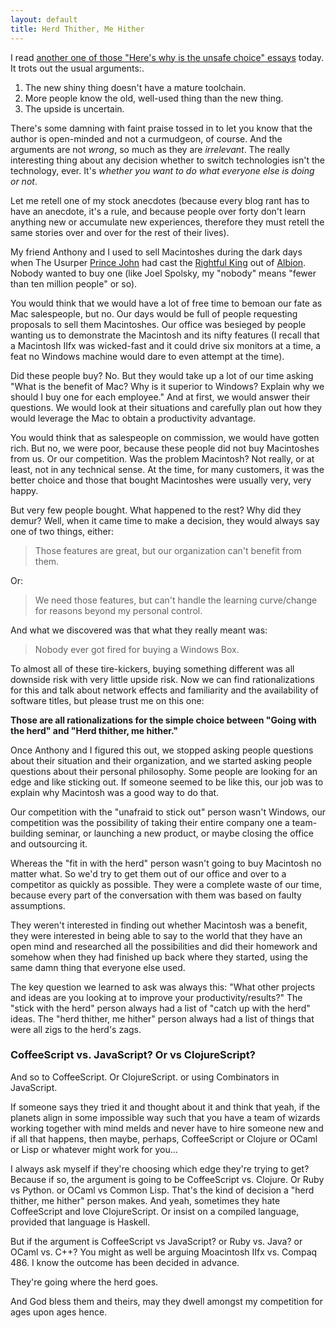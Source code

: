 ```yaml
---
layout: default
title: Herd Thither, Me Hither
---
```


I read [another one of those "Here's why <NEW SHINY THING> is the unsafe choice" essays][lostechies] today. It trots out the usual arguments:.

[lostechies]: http://lostechies.com/bradcarleton/2013/10/23/coffeescript-vs-javascript-dog-eat-dog/

1. The new shiny thing doesn't have a mature toolchain.
2. More people know the old, well-used thing than the new thing.
3. The upside is uncertain.

There's some damning with faint praise tossed in to let you know that the author is open-minded and not a curmudgeon, of course. And the arguments are not *wrong*, so much as they are *irrelevant*. The really interesting thing about any decision whether to switch technologies isn't the technology, ever. It's *whether you want to do what everyone else is doing or not*.

Let me retell one of my stock anecdotes (because every blog rant has to have an anecdote, it's a rule, and because people over forty don't learn anything new or accumulate new experiences, therefore they must retell the same stories over and over for the rest of their lives).

My friend Anthony and I used to sell Macintoshes during the dark days when The Usurper [Prince John][sculley] had cast the [Rightful King][jobs] out of [Albion]. Nobody wanted to buy one (like Joel Spolsky, my "nobody" means "fewer than ten million people" or so).

[sculley]: https://en.wikipedia.org/wiki/John_Sculley "John Sculley III"
[jobs]: https://en.wikipedia.org/wiki/Steve_Jobs "Steve Jobs"
[Albion]: http://apple.com "Apple"

You would think that we would have a lot of free time to bemoan our fate as Mac salespeople, but no. Our days would be full of people requesting proposals to sell them Macintoshes. Our office was besieged by people wanting us to demonstrate the Macintosh and its nifty features (I recall that a Macintosh IIfx was wicked-fast and it could drive six monitors at a time, a feat no Windows machine would dare to even attempt at the time).

Did these people buy? No. But they would take up a lot of our time asking "What is the benefit of Mac? Why is it superior to Windows? Explain why we should I buy one for each employee." And at first, we would answer their questions. We would look at their situations and carefully plan out how they would leverage the Mac to obtain a productivity advantage.

You would think that as salespeople on commission, we would have gotten rich. But no, we were poor, because these people did not buy Macintoshes from us. Or our competition. Was the problem Macintosh? Not really, or at least, not in any technical sense. At the time, for many customers, it was the better choice and those that bought Macintoshes were usually very, very happy.

But very few people bought. What happened to the rest? Why did they demur? Well, when it came time to make a decision, they would always say one of two things, either:

> Those features are great, but our organization can't benefit from them.

Or:

> We need those features, but can't handle the learning curve/change for reasons beyond my personal control.

And what we discovered was that what they really meant was:

> Nobody ever got fired for buying a Windows Box.

To almost all of these tire-kickers, buying something different was all downside risk with very little upside risk. Now we can find rationalizations for this and talk about network effects and familiarity and the availability of software titles, but please trust me on this one:

**Those are all rationalizations for the simple choice between "Going with the herd" and "Herd thither, me hither."**

Once Anthony and I figured this out, we stopped asking people questions about their situation and their organization, and we started asking people questions about their personal philosophy. Some people are looking for an edge and like sticking out. If someone seemed to be like this, our job was to explain why Macintosh was a good way to do that.

Our competition with the "unafraid to stick out" person wasn't Windows, our competition was the possibility of taking their entire company one a team-building seminar, or launching a new product, or maybe closing the office and outsourcing it.

Whereas the "fit in with the herd" person wasn't going to buy Macintosh no matter what. So we'd try to get them out of our office and over to a competitor as quickly as possible. They were a complete waste of our time, because every part of the conversation with them was based on faulty assumptions.

They weren't interested in finding out whether Macintosh was a benefit, they were interested in being able to say to the world that they have an open mind and researched all the possibilities and did their homework and somehow when they had finished up back where they started, using the same damn thing that everyone else used.

The key question we learned to ask was always this: "What other projects and ideas are you looking at to improve your productivity/results?" The "stick with the herd" person always had a list of "catch up with the herd" ideas. The "herd thither, me hither" person always had a list of things that were all zigs to the herd's zags.

### CoffeeScript vs. JavaScript? Or vs ClojureScript?

And so to CoffeeScript. Or ClojureScript. or using Combinators in JavaScript.

If someone says they tried it and thought about it and think that yeah, if the planets align in some impossible way such that you have a team of wizards working together with mind melds and never have to hire someone new and if all that happens, then maybe, perhaps, CoffeeScript or Clojure or OCaml or Lisp or whatever might work for you...

I always ask myself if they're choosing which edge they're trying to get? Because if so, the argument is going to be CoffeeScript vs. Clojure. Or Ruby vs Python. or OCaml vs Common Lisp. That's the kind of decision a "herd thither, me hither" person makes. And yeah, sometimes they hate CoffeeScript and love ClojureScript. Or insist on a compiled language, provided that language is Haskell.

But if the argument is CoffeeScript vs JavaScript? or Ruby vs. Java? or OCaml vs. C++? You might as well be arguing Moacintosh IIfx vs. Compaq 486. I know the outcome has been decided in advance.

They're going where the herd goes.

And God bless them and theirs, may they dwell amongst my competition for ages upon ages hence.